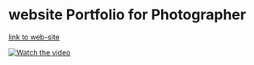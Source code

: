 # website Portfolio for Photographer


[link to web-site](https://ta-photograph.netlify.app/) 

[![Watch the video](/public/screenshots/video_img.jpg)](/public/screenshots/video_observe.mp4 "Watch video")

